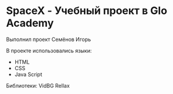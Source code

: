 # SpaceX - Учебный проект в Glo Academy
Выполнил проект Семёнов Игорь

В проекте использовались языки:
- HTML
- CSS
- Java Script

Библиотеки:
VidBG
Rellax
